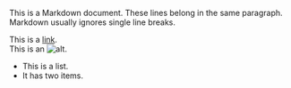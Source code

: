 This is a Markdown document. These lines belong in the same paragraph. Markdown usually ignores single line breaks.

This is a [link](foobar.html "title").  
This is an ![alt](foobar.jpg "image").

- This is a list.
- It has two items.
